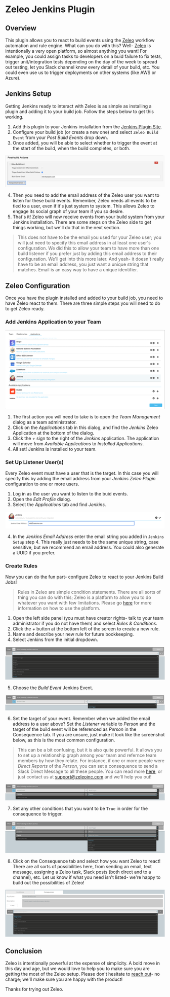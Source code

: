 # Zeleo Jenkins Plugin

## Overview
This plugin allows you to react to build events using the [Zeleo](https://www.zeleo.io) workflow automation and rule engine. What can you do with this? Well- [Zeleo](https://www.zeleo.io) is intentionally a very open platform, so almost anything you want! For example, you could assign tasks to developers on a buid failure to fix tests, trigger unit/integration tests depending on the day of the week to spread out testing, let you Slack channel know every detail of your build, etc. You could even use us to trigger deployments on other systems (like AWS or Azure).

## Jenkins Setup
Getting Jenkins ready to interact with Zeleo is as simple as installing a plugin and adding it to your build job. Follow the steps below to get this working.

1. Add this plugin to your Jenkins installation from the [Jenkins Plugin Site](https://plugins.jenkins.io/). 
2. Configure your build job (or create a new one) and select `Zeleo Build Event` from your _Post Build Events_ drop down.
3. Once added, you will be able to select whether to trigger the event at the start of the build, when the build completes, or both.

![Jenkins Plugin Configuration](https://raw.githubusercontent.com/Zeleo/zeleo-jenkins-plugin/master/.images/jenkins-plugin-config.png)

4. Then you need to add the email address of the Zeleo user you want to listen for these build events. Remember, Zeleo needs all events to be tied to a user, even if it's just system to system. This allows Zeleo to engage its social graph of your team if you so desire.
5. That's it! Zeleo will now receive events from your build system from your Jenkins installation. There are some steps on the Zeleo side to get things working, but we'll do that in the next section.

> This does not have to be the email you used for your Zeleo user; you will just need to specify this email address in at least one user's configuration. We did this to allow your team to have more than one build listener if you prefer just by adding this email address to their configuration. We'll get into this more later. And yeah- it doesn't really have to be an email address, you just want a unique string that matches. Email is an easy way to have a unique identifier.

## Zeleo Configuration
Once you have the plugin installed and added to your build job, you need to have Zeleo react to them. There are three simple steps you will need to do to get Zeleo ready.

### Add Jenkins Application to your Team

![Add Jenkins to your Team](https://raw.githubusercontent.com/Zeleo/zeleo-jenkins-plugin/master/.images/zeleo-jenkins-manage-team-dialog.png)

1. The first action you will need to take is to open the _Team Management_ dialog as a team administrator.
2. Click on the _Applications_ tab in this dialog, and find the _Jenkins_ Zeleo Application at the bottom of the dialog.
3. Click the _+_ sign to the right of the _Jenkins_ application. The application will move from _Available Applications_ to _Installed Applications_. 
4. All set! Jenkins is installed to your team.

### Set Up Listener User(s)
Every Zeleo event must have a user that is the target. In this case you will specify this by adding the email address from your _Jenkins Zeleo Plugin_ configuration to one or more users.

1. Log in as the user you want to listen to the buid events.
2. Open the _Edit Profile_ dialog.
3. Select the _Applications_ tab and find _Jenkins_.

![Enter Jenkins Email](https://raw.githubusercontent.com/Zeleo/zeleo-jenkins-plugin/master/.images/zeleo-jenkins-email.png)

4. In the _Jenkins Email Address_ enter the email string you added in `Jenkins Setup` step 4. This really just needs to be the same unique string, case sensitive, but we recommend an email address. You could also generate a UUID if you prefer.

### Create Rules
Now you can do the fun part- configure Zeleo to react to your Jenkins Build Jobs!

> Rules in Zeleo are simple condition statements. There are all sorts of thing you can do with this; Zeleo is a platform to allow you to do whatever you want with few limitations. Please go [here](https://zeleo.github.io/zeleo/) for more information on how to use the platform.

1. Open the left side panel (you must have creator rights- talk to your team administrator if you do not have them) and select _Rules & Conditions_.
2. Click the _+_ button at the bottom left of the screen to create a new rule.
3. Name and describe your new rule for future bookkeeping. 
4. Select Jenkins from the initial dropdown.

![Jenkins Plugin Event](https://raw.githubusercontent.com/Zeleo/zeleo-jenkins-plugin/master/.images/zeleo-jenkins-initial-rule.png)

5. Choose the _Build Event_ Jenkins Event.

![Jenkins Build Event](https://raw.githubusercontent.com/Zeleo/zeleo-jenkins-plugin/master/.images/zeleo-jenkins-build-trigger.png)

6. Set the target of your event. Remember when we added the email address to a user above? Set the _Listener_ variable to _Person_ and the target of the build event will be referenced as _Person_ in the Consequence tab. If you are unsure, just make it look like the screenshot below, as this is the most common configuration.
> This can be a bit confusing, but it is also quite powerful. It allows you to set up a relationship graph among your team and refernce team members by how they relate. For instance, if one or more people were _Direct Reports_ of the _Person_, you can set a consequence to send a Slack Direct Message to all these people. You can read more [here](https://medium.com/zeleo/a-web-of-relationships-leveraging-the-zeleo-social-graph-5960f6fb8657), or just contact us at support@zeleoinc.com and we'll help you out!

![Person Variable](https://raw.githubusercontent.com/Zeleo/zeleo-jenkins-plugin/master/.images/zeleo-jenkins-person-rule.png)

7. Set any other conditions that you want to be `True` in order for the consequence to trigger.

![Example Conditions](https://raw.githubusercontent.com/Zeleo/zeleo-jenkins-plugin/master/.images/zeleo-jenkins-rule-success.png)

8. Click on the Consequence tab and select how you want Zeleo to react! There are all sorts of possibilities here, from sending an email, text message, assigning a Zeleo task, Slack posts (both direct and to a channel), etc. Let us know if what you need isn't listed- we're happy to build out the possibilities of Zeleo!

![Consequence](https://raw.githubusercontent.com/Zeleo/zeleo-jenkins-plugin/master/.images/zeleo-jenkins-consequence.png)

## Conclusion
Zeleo is intentionally powerful at the expense of simplicity. A bold move in this day and age, but we would love to help you to make sure you are getting the most of the Zeleo setup. Please don't hesitate to [reach out](mailto:support@zeleoinc.com)- no charge; we'll make sure you are happy with the product!

Thanks for trying out Zeleo.


